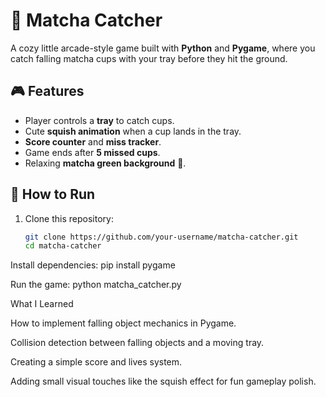 # 🍵 Matcha Catcher  

A cozy little arcade-style game built with **Python** and **Pygame**, where you catch falling matcha cups with your tray before they hit the ground.  

## 🎮 Features  
- Player controls a **tray** to catch cups.  
- Cute **squish animation** when a cup lands in the tray.  
- **Score counter** and **miss tracker**.  
- Game ends after **5 missed cups**.  
- Relaxing **matcha green background** 🌿.  

## 🚀 How to Run  

1. Clone this repository:  
   ```bash
   git clone https://github.com/your-username/matcha-catcher.git
   cd matcha-catcher


Install dependencies:
pip install pygame

Run the game:
python matcha_catcher.py


What I Learned

How to implement falling object mechanics in Pygame.

Collision detection between falling objects and a moving tray.

Creating a simple score and lives system.

Adding small visual touches like the squish effect for fun gameplay polish.